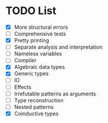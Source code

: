 # TODO List 

- [x] More structural errors
- [ ] Comprehensive tests
- [x] Pretty printing
- [ ] Separate analysis and interpretation
- [ ] Nameless variables
- [ ] Compiler
- [x] Algebraic data types
- [x] Generic types 
- [ ] IO
- [ ] Effects
- [ ] Irrefutable patterns as arguments
- [ ] Type reconstruction
- [ ] Nested patterns
- [x] Coinductive types